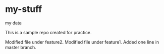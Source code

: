 # my-stuff
my data

This is a sample repo created for practice.

Modified file under feature2.
Modified file under feature1.
Added one line in master branch.
